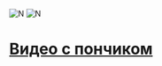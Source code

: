 ![N](https://github.com/Kotomaran78/blender_Projects/blob/main/%D0%B4%D0%BE%D0%BC/untitled.png)
![N](https://github.com/Kotomaran78/blender_Projects/blob/main/%D0%BF%D0%BE%D0%BD%D1%87%D0%B8%D0%BA/%D1%84%D0%B8%D0%BD%D0%B0%D0%B4/1/0030.png)
# [Видео с пончиком](https://github.com/Kotomaran78/blender_Projects/blob/main/%D0%BF%D0%BE%D0%BD%D1%87%D0%B8%D0%BA/%D1%84%D0%B8%D0%BD%D0%B0%D0%B4/1/f_video0001-0090.mov)

